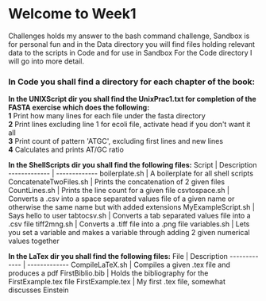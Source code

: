 # Welcome to Week1
Challenges holds my answer to the bash command challenge, Sandbox is for personal fun and in the Data directory you will find files holding relevant data to the scripts in Code and for use in Sandbox
For the Code directory I will go into more detail.

### In Code you shall find a directory for each chapter of the book:

**In the UNIXScript dir you shall find the UnixPrac1.txt for completion of the FASTA exercise which does the following:**  
 **1**   Print how many lines for each file under the fasta directory  
 **2**   Print lines excluding line 1 for ecoli file, activate head if you don't want it all  
 **3**   Print count of pattern 'ATGC', excluding first lines and new lines  
 **4**   Calculates and prints AT/GC ratio  
  
**In the ShellScripts dir you shall find the following files:**
 Script       | Description
 ------------- | -------------
 boilerplate.sh | A boilerplate for all shell scripts
 ConcatenateTwoFiles.sh  | Prints the concatenation of 2 given files
 CountLines.sh | Prints the line count for a given file
 csvtospace.sh | Converts a .csv into a space separated values file of a given name or otherwise the same name but with added extensions
 MyExampleScript.sh | Says hello to user
 tabtocsv.sh | Converts a tab separated values file into a .csv file
 tiff2mng.sh | Converts a .tiff file into a .png file
 variables.sh | Lets you set a variable and makes a variable through adding 2 given numerical values together
  
**In the LaTex dir you shall find the following files:**
 File       | Description
 ------------- | -------------
 CompileLaTeX.sh | Compiles a given .tex file and produces a pdf
 FirstBiblio.bib | Holds the bibliography for the FirstExample.tex file
 FirstExample.tex | My first .tex file, somewhat discusses Einstein
  
